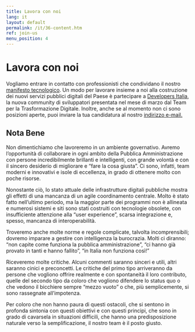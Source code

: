 ```yaml
---
title: Lavora con noi
lang: it
layout: default
permalink: /it/36-content.htm
ref: join-us
menu_position: 4
---
```

# Lavora con noi

Vogliamo entrare in contatto con professionisti che condividano il nostro [manifesto tecnologico](https://teamdigitale.governo.it/it/1-content.htm). Un modo per lavorare insieme a noi alla costruzione dei nuovi servizi pubblici digitali del Paese è partecipare a [Developers Italia](https://developers.italia.it/), la nuova community di sviluppatori presentata nel mese di marzo dal Team per la Trasformazione Digitale. Inoltre, anche se al momento non ci sono posizioni aperte, puoi inviare la tua candidatura al nostro [indirizzo e-mail.](mailto:teamdigitale@governo.it)

## Nota Bene

Non dimentichiamo che lavoreremo in un ambiente governativo. Avremo l’opportunità di collaborare  in ogni ambito della Pubblica Amministrazione con persone incredibilmente brillanti e intelligenti, con grande volontà e con il sincero desiderio di migliorare e “fare la cosa giusta”. Ci sono, infatti, team moderni e innovativi e isole di eccellenza, in grado di ottenere molto con poche risorse.

Nonostante ciò, lo stato attuale delle infrastrutture digitali pubbliche mostra gli effetti di una mancanza di un agile coordinamento centrale. Molto è stato fatto nell’ultimo periodo, ma la maggior parte dei programmi non è allineata e numerosi sistemi e siti sono stati costruiti con tecnologie obsolete, con insufficiente attenzione alla “user experience”, scarsa integrazione e, spesso, mancanza di interoperabilità.

Troveremo anche molte norme e regole complicate, talvolta incomprensibili; dovremo imparare a gestire con intelligenza la burocrazia. Molti ci diranno: “non capite come funziona la pubblica amministrazione”, “ci hanno già provato in tanti e hanno fallito”, “in Italia non funziona così!”

Riceveremo molte critiche. Alcuni commenti saranno sinceri e utili, altri saranno cinici e preconcetti. Le critiche del primo tipo arriveranno da persone che vogliono offrire realmente e con spontaneità il loro contributo, quelle del secondo tipo da coloro che vogliono difendere lo status quo o che vedono il bicchiere sempre “mezzo vuoto” o che, più semplicemente, si sono rassegnate all’impotenza.

Per coloro che non hanno paura di questi ostacoli, che si sentono in profonda sintonia con questi obiettivi e con questi principi, che sono in grado di cavarsela in situazioni difficili, che hanno una predisposizione naturale verso la semplificazione, il nostro team è il posto giusto.

